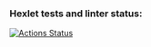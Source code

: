 ### Hexlet tests and linter status:
[![Actions Status](https://github.com/bril95/frontend-project-46/workflows/hexlet-check/badge.svg)](https://github.com/bril95/frontend-project-46/actions)